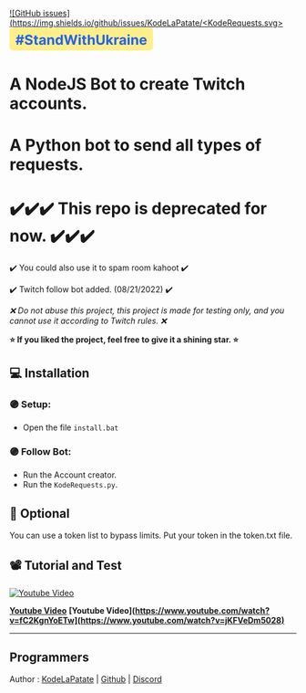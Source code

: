[![GitHub issues](https://img.shields.io/github/issues/KodeLaPatate/<KodeRequests.svg>](https://github.com/kodelapatate/KodeRequest/issues)
[![StandWithUkraine](https://raw.githubusercontent.com/vshymanskyy/StandWithUkraine/main/badges/StandWithUkraine.svg)](https://vshymanskyy.github.io/StandWithUkraine/)

# A NodeJS Bot to create Twitch accounts.
# A Python bot to send all types of requests.

# ✔️✔️✔️ This repo is deprecated for now. ✔️✔️✔️

✔️ You could also use it to spam room kahoot ✔️

✔️ Twitch follow bot added. (08/21/2022) ✔️

*❌ Do not abuse this project, this project is made for testing only, and you cannot use it according to Twitch rules. ❌*

**⭐ If you liked the project, feel free to give it a shining star. ⭐**

## 💻 Installation

### 🟣 Setup:
- Open the file `install.bat`

### 🟣 Follow Bot:

- Run the Account creator.
- Run the `KodeRequests.py`.

## 🔧 Optional

You can use a token list to bypass limits.
Put your token in the token.txt file.


## 📽️ Tutorial and Test

<a href="https://www.youtube.com/watch?v=jKFVeDm5028">
<a href="https://www.youtube.com/watch?v=jKFVeDm5028](https://www.youtube.com/watch?v=jKFVeDm5028">
  <img align="center" src="https://i.ytimg.com/vi/jKFVeDm5028/hqdefault.jpg?sqp=-oaymwEcCPYBEIoBSFXyq4qpAw4IARUAAIhCGAFwAcABBg==&rs=AOn4CLDCv4UCMhgOOUxCUzM5-jSN-QP_MA" alt="Youtube Video" />
</a>


**[Youtube Video](https://www.youtube.com/watch?v=fC2KgnYoETw)**
**[Youtube Video](https://www.youtube.com/watch?v=fC2KgnYoETw](https://www.youtube.com/watch?v=jKFVeDm5028)**

---
  

## Programmers

Author : [KodeLaPatate](https://kodelapatate.com) | [Github](https://github.com/kodelapatate) | [Discord](https://discord.gg/awPTwBNupR)
